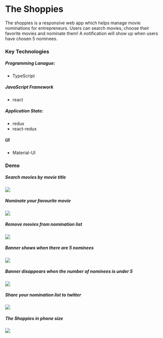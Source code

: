 # The Shoppies

The shoppies is a responsive web app which helps manage movie nominations for entrepreneurs. Users can search movies, choose their favorite movies and nominate them! A notification will show up when users have chosen 5 nominees.

### Key Technologies

##### Programming Lanague:

- TypeScript

##### JavaScript Framework

- react

##### Application State:

- redux
- react-redux

##### UI

- Material-UI

### Demo

##### Search movies by movie title

<img src='https://github.com/WendyChenj/shoppies-movie-awards/blob/master/media/search-movies.gif' />

##### Nominate your favourite movie

<img src='https://github.com/WendyChenj/shoppies-movie-awards/blob/master/media/nominate-movies.gif' />

##### Remove movies from nomination list

<img src='https://github.com/WendyChenj/shoppies-movie-awards/blob/master/media/remove-nominee.gif' />

##### Banner shows when there are 5 nominees

<img src='https://github.com/WendyChenj/shoppies-movie-awards/blob/master/media/banner-show.gif' />

##### Banner disappears when the number of nominees is under 5

<img src='https://github.com/WendyChenj/shoppies-movie-awards/blob/master/media/remove-nominee-banner-disappear.gif' />

##### Share your nomination list to twitter

<img src='https://github.com/WendyChenj/shoppies-movie-awards/blob/master/media/share-to-twitter.gif' />

##### The Shoppies in phone size

<img src='https://github.com/WendyChenj/shoppies-movie-awards/blob/master/media/share-to-twitter.gif' />
